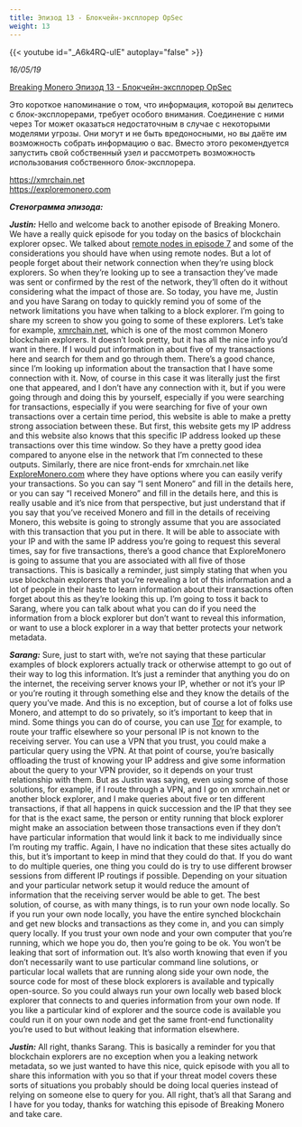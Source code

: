 ```yaml
---
title: Эпизод 13 - Блокчейн-эксплорер OpSec
weight: 13
---
```


{{< youtube id="_A6k4RQ-uIE" autoplay="false" >}}

*16/05/19*

[Breaking Monero Эпизод 13 - Блокчейн-эксплорер OpSec](https://youtu.be/_A6k4RQ-uIE)

Это короткое напоминание о том, что информация, которой вы делитесь с блок-эксплорерами, требует особого внимания. Соединение с ними через Tor может оказаться недостаточным в случае с некоторыми моделями угрозы. Они могут и не быть вредоносными, но вы даёте им возможность собрать информацию о вас. Вместо этого рекомендуется запустить свой собственный узел и рассмотреть возможность использования собственного блок-эксплорера.

https://xmrchain.net  
https://exploremonero.com

_**Стенограмма эпизода:**_

_**Justin:**_ Hello and welcome back to another episode of Breaking Monero. We have a really quick episode for you today on the basics of blockchain explorer opsec. We talked about [remote nodes in episode 7](https://www.monerooutreach.org/breaking-monero/remote-nodes.php) and some of the considerations you should have when using remote nodes. But a lot of people forget about their network connection when they’re using block explorers. So when they’re looking up to see a transaction they’ve made was sent or confirmed by the rest of the network, they’ll often do it without considering what the impact of those are. So today, you have me, Justin and you have Sarang on today to quickly remind you of some of the network limitations you have when talking to a block explorer. I’m going to share my screen to show you going to some of these explorers. Let’s take for example, [xmrchain.net](https://xmrchain.net/), which is one of the most common Monero blockchain explorers. It doesn’t look pretty, but it has all the nice info you’d want in there. If I would put information in about five of my transactions here and search for them and go through them. There’s a good chance, since I’m looking up information about the transaction that I have some connection with it. Now, of course in this case it was literally just the first one that appeared, and I don’t have any connection with it, but if you were going through and doing this by yourself, especially if you were searching for transactions, especially if you were searching for five of your own transactions over a certain time period, this website is able to make a pretty strong association between these. But first, this website gets my IP address and this website also knows that this specific IP address looked up these transactions over this time window. So they have a pretty good idea compared to anyone else in the network that I’m connected to these outputs. Similarly, there are nice front-ends for xmrchain.net like [ExploreMonero.com](https://www.exploremonero.com/) where they have options where you can easily verify your transactions. So you can say “I sent Monero” and fill in the details here, or you can say “I received Monero” and fill in the details here, and this is really usable and it’s nice from that perspective, but just understand that if you say that you’ve received Monero and fill in the details of receiving Monero, this website is going to strongly assume that you are associated with this transaction that you put in there. It will be able to associate with your IP and with the same IP address you’re going to request this several times, say for five transactions, there’s a good chance that ExploreMonero is going to assume that you are associated with all five of those transactions. This is basically a reminder, just simply stating that when you use blockchain explorers that you’re revealing a lot of this information and a lot of people in their haste to learn information about their transactions often forget about this as they’re looking this up. I’m going to toss it back to Sarang, where you can talk about what you can do if you need the information from a block explorer but don’t want to reveal this information, or want to use a block explorer in a way that better protects your network metadata.

_**Sarang:**_ Sure, just to start with, we’re not saying that these particular examples of block explorers actually track or otherwise attempt to go out of their way to log this information. It’s just a reminder that anything you do on the internet, the receiving server knows your IP, whether or not it’s your IP or you’re routing it through something else and they know the details of the query you’ve made. And this is no exception, but of course a lot of folks use Monero, and attempt to do so privately, so it’s important to keep that in mind. Some things you can do of course, you can use [Tor](https://www.torproject.org/) for example, to route your traffic elsewhere so your personal IP is not known to the receiving server. You can use a VPN that you trust, you could make a particular query using the VPN. At that point of course, you’re basically offloading the trust of knowing your IP address and give some information about the query to your VPN provider, so it depends on your trust relationship with them. But as Justin was saying, even using some of those solutions, for example, if I route through a VPN, and I go on xmrchain.net or another block explorer, and I make queries about five or ten different transactions, if that all happens in quick succession and the IP that they see for that is the exact same, the person or entity running that block explorer might make an association between those transactions even if they don’t have particular information that would link it back to me individually since I’m routing my traffic. Again, I have no indication that these sites actually do this, but it’s important to keep in mind that they could do that. If you do want to do multiple queries, one thing you could do is try to use different browser sessions from different IP routings if possible. Depending on your situation and your particular network setup it would reduce the amount of information that the receiving server would be able to get. The best solution, of course, as with many things, is to run your own node locally. So if you run your own node locally, you have the entire synched blockchain and get new blocks and transactions as they come in, and you can simply query locally. If you trust your own node and your own computer that you’re running, which we hope you do, then you’re going to be ok. You won’t be leaking that sort of information out. It’s also worth knowing that even if you don’t necessarily want to use particular command line solutions, or particular local wallets that are running along side your own node, the source code for most of these block explorers is available and typically open-source. So you could always run your own locally web based block explorer that connects to and queries information from your own node. If you like a particular kind of explorer and the source code is available you could run it on your own node and get the same front-end functionality you’re used to but without leaking that information elsewhere.

_**Justin:**_ All right, thanks Sarang. This is basically a reminder for you that blockchain explorers are no exception when you a leaking network metadata, so we just wanted to have this nice, quick episode with you all to share this information with you so that if your threat model covers these sorts of situations you probably should be doing local queries instead of relying on someone else to query for you. All right, that’s all that Sarang and I have for you today, thanks for watching this episode of Breaking Monero and take care.
